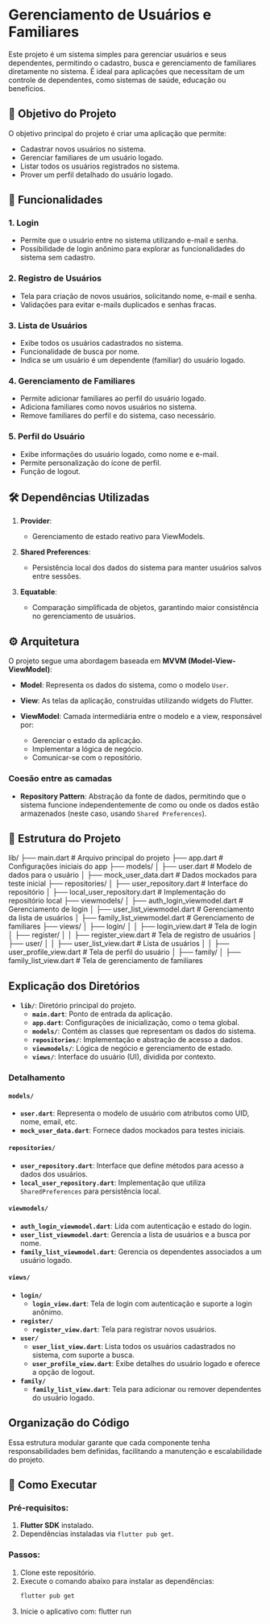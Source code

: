 # Gerenciamento de Usuários e Familiares

Este projeto é um sistema simples para gerenciar usuários e seus dependentes, permitindo o cadastro, busca e gerenciamento de familiares diretamente no sistema. É ideal para aplicações que necessitam de um controle de dependentes, como sistemas de saúde, educação ou benefícios.

## 🎯 Objetivo do Projeto

O objetivo principal do projeto é criar uma aplicação que permite:
- Cadastrar novos usuários no sistema.
- Gerenciar familiares de um usuário logado.
- Listar todos os usuários registrados no sistema.
- Prover um perfil detalhado do usuário logado.

## 📱 Funcionalidades

### **1. Login**
- Permite que o usuário entre no sistema utilizando e-mail e senha.
- Possibilidade de login anônimo para explorar as funcionalidades do sistema sem cadastro.

### **2. Registro de Usuários**
- Tela para criação de novos usuários, solicitando nome, e-mail e senha.
- Validações para evitar e-mails duplicados e senhas fracas.

### **3. Lista de Usuários**
- Exibe todos os usuários cadastrados no sistema.
- Funcionalidade de busca por nome.
- Indica se um usuário é um dependente (familiar) do usuário logado.

### **4. Gerenciamento de Familiares**
- Permite adicionar familiares ao perfil do usuário logado.
- Adiciona familiares como novos usuários no sistema.
- Remove familiares do perfil e do sistema, caso necessário.

### **5. Perfil do Usuário**
- Exibe informações do usuário logado, como nome e e-mail.
- Permite personalização do ícone de perfil.
- Função de logout.

## 🛠️ Dependências Utilizadas

1. **Provider**:
   - Gerenciamento de estado reativo para ViewModels.

2. **Shared Preferences**:
   - Persistência local dos dados do sistema para manter usuários salvos entre sessões.

3. **Equatable**:
   - Comparação simplificada de objetos, garantindo maior consistência no gerenciamento de usuários.

## ⚙️ Arquitetura

O projeto segue uma abordagem baseada em **MVVM (Model-View-ViewModel)**:

- **Model**:
  Representa os dados do sistema, como o modelo `User`.

- **View**:
  As telas da aplicação, construídas utilizando widgets do Flutter.

- **ViewModel**:
  Camada intermediária entre o modelo e a view, responsável por:
  - Gerenciar o estado da aplicação.
  - Implementar a lógica de negócio.
  - Comunicar-se com o repositório.

### **Coesão entre as camadas**
- **Repository Pattern**:
  Abstração da fonte de dados, permitindo que o sistema funcione independentemente de como ou onde os dados estão armazenados (neste caso, usando `Shared Preferences`).

## 🌟 Estrutura do Projeto
lib/
├── main.dart                    # Arquivo principal do projeto
├── app.dart                     # Configurações iniciais do app
├── models/
│   ├── user.dart                # Modelo de dados para o usuário
│   ├── mock_user_data.dart      # Dados mockados para teste inicial
├── repositories/
│   ├── user_repository.dart     # Interface do repositório
│   ├── local_user_repository.dart # Implementação do repositório local
├── viewmodels/
│   ├── auth_login_viewmodel.dart  # Gerenciamento de login
│   ├── user_list_viewmodel.dart   # Gerenciamento da lista de usuários
│   ├── family_list_viewmodel.dart # Gerenciamento de familiares
├── views/
│   ├── login/
│   │   ├── login_view.dart       # Tela de login
│   ├── register/
│   │   ├── register_view.dart    # Tela de registro de usuários
│   ├── user/
│   │   ├── user_list_view.dart   # Lista de usuários
│   │   ├── user_profile_view.dart # Tela de perfil do usuário
│   ├── family/
│       ├── family_list_view.dart # Tela de gerenciamento de familiares


## Explicação dos Diretórios

- **`lib/`**: Diretório principal do projeto.
  - **`main.dart`**: Ponto de entrada da aplicação.
  - **`app.dart`**: Configurações de inicialização, como o tema global.
  - **`models/`**: Contém as classes que representam os dados do sistema.
  - **`repositories/`**: Implementação e abstração de acesso a dados.
  - **`viewmodels/`**: Lógica de negócio e gerenciamento de estado.
  - **`views/`**: Interface do usuário (UI), dividida por contexto.

### Detalhamento

#### **`models/`**
- **`user.dart`**: Representa o modelo de usuário com atributos como UID, nome, email, etc.
- **`mock_user_data.dart`**: Fornece dados mockados para testes iniciais.

#### **`repositories/`**
- **`user_repository.dart`**: Interface que define métodos para acesso a dados dos usuários.
- **`local_user_repository.dart`**: Implementação que utiliza `SharedPreferences` para persistência local.

#### **`viewmodels/`**
- **`auth_login_viewmodel.dart`**: Lida com autenticação e estado do login.
- **`user_list_viewmodel.dart`**: Gerencia a lista de usuários e a busca por nome.
- **`family_list_viewmodel.dart`**: Gerencia os dependentes associados a um usuário logado.

#### **`views/`**
- **`login/`**
  - **`login_view.dart`**: Tela de login com autenticação e suporte a login anônimo.
- **`register/`**
  - **`register_view.dart`**: Tela para registrar novos usuários.
- **`user/`**
  - **`user_list_view.dart`**: Lista todos os usuários cadastrados no sistema, com suporte a busca.
  - **`user_profile_view.dart`**: Exibe detalhes do usuário logado e oferece a opção de logout.
- **`family/`**
  - **`family_list_view.dart`**: Tela para adicionar ou remover dependentes do usuário logado.

## Organização do Código

Essa estrutura modular garante que cada componente tenha responsabilidades bem definidas, facilitando a manutenção e escalabilidade do projeto.


## 🚀 Como Executar

### Pré-requisitos:
1. **Flutter SDK** instalado.
2. Dependências instaladas via `flutter pub get`.

### Passos:
1. Clone este repositório.
2. Execute o comando abaixo para instalar as dependências:
   ```bash
   flutter pub get

3.	Inicie o aplicativo com:
  	   flutter run
